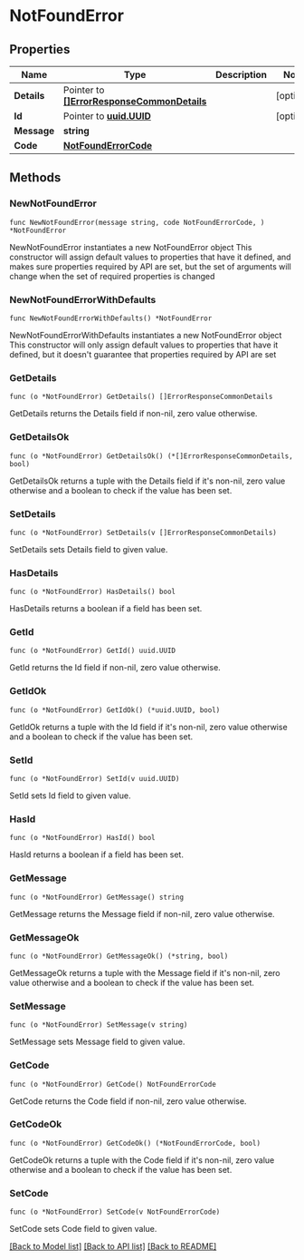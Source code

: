 # NotFoundError

## Properties

Name | Type | Description | Notes
------------ | ------------- | ------------- | -------------
**Details** | Pointer to [**[]ErrorResponseCommonDetails**](ErrorResponseCommonDetails.md) |  | [optional] 
**Id** | Pointer to [**uuid.UUID**](uuid.UUID.md) |  | [optional] 
**Message** | **string** |  | 
**Code** | [**NotFoundErrorCode**](NotFoundErrorCode.md) |  | 

## Methods

### NewNotFoundError

`func NewNotFoundError(message string, code NotFoundErrorCode, ) *NotFoundError`

NewNotFoundError instantiates a new NotFoundError object
This constructor will assign default values to properties that have it defined,
and makes sure properties required by API are set, but the set of arguments
will change when the set of required properties is changed

### NewNotFoundErrorWithDefaults

`func NewNotFoundErrorWithDefaults() *NotFoundError`

NewNotFoundErrorWithDefaults instantiates a new NotFoundError object
This constructor will only assign default values to properties that have it defined,
but it doesn't guarantee that properties required by API are set

### GetDetails

`func (o *NotFoundError) GetDetails() []ErrorResponseCommonDetails`

GetDetails returns the Details field if non-nil, zero value otherwise.

### GetDetailsOk

`func (o *NotFoundError) GetDetailsOk() (*[]ErrorResponseCommonDetails, bool)`

GetDetailsOk returns a tuple with the Details field if it's non-nil, zero value otherwise
and a boolean to check if the value has been set.

### SetDetails

`func (o *NotFoundError) SetDetails(v []ErrorResponseCommonDetails)`

SetDetails sets Details field to given value.

### HasDetails

`func (o *NotFoundError) HasDetails() bool`

HasDetails returns a boolean if a field has been set.

### GetId

`func (o *NotFoundError) GetId() uuid.UUID`

GetId returns the Id field if non-nil, zero value otherwise.

### GetIdOk

`func (o *NotFoundError) GetIdOk() (*uuid.UUID, bool)`

GetIdOk returns a tuple with the Id field if it's non-nil, zero value otherwise
and a boolean to check if the value has been set.

### SetId

`func (o *NotFoundError) SetId(v uuid.UUID)`

SetId sets Id field to given value.

### HasId

`func (o *NotFoundError) HasId() bool`

HasId returns a boolean if a field has been set.

### GetMessage

`func (o *NotFoundError) GetMessage() string`

GetMessage returns the Message field if non-nil, zero value otherwise.

### GetMessageOk

`func (o *NotFoundError) GetMessageOk() (*string, bool)`

GetMessageOk returns a tuple with the Message field if it's non-nil, zero value otherwise
and a boolean to check if the value has been set.

### SetMessage

`func (o *NotFoundError) SetMessage(v string)`

SetMessage sets Message field to given value.


### GetCode

`func (o *NotFoundError) GetCode() NotFoundErrorCode`

GetCode returns the Code field if non-nil, zero value otherwise.

### GetCodeOk

`func (o *NotFoundError) GetCodeOk() (*NotFoundErrorCode, bool)`

GetCodeOk returns a tuple with the Code field if it's non-nil, zero value otherwise
and a boolean to check if the value has been set.

### SetCode

`func (o *NotFoundError) SetCode(v NotFoundErrorCode)`

SetCode sets Code field to given value.



[[Back to Model list]](../README.md#documentation-for-models) [[Back to API list]](../README.md#documentation-for-api-endpoints) [[Back to README]](../README.md)


